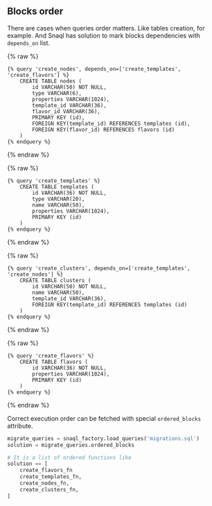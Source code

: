 ## Blocks order

There are cases when queries order matters. Like tables creation, for example.
And Snaql has solution to mark blocks dependencies with ```depends_on``` list.

{% raw %}
```
{% query 'create_nodes', depends_on=['create_templates', 'create_flavors'] %}
    CREATE TABLE nodes (
        id VARCHAR(50) NOT NULL, 
        type VARCHAR(6), 
        properties VARCHAR(1024), 
        template_id VARCHAR(36), 
        flavor_id VARCHAR(36), 
        PRIMARY KEY (id), 
        FOREIGN KEY(template_id) REFERENCES templates (id), 
        FOREIGN KEY(flavor_id) REFERENCES flavors (id)
    )
{% endquery %}
```
{% endraw %}

{% raw %}
```
{% query 'create_templates' %}
    CREATE TABLE templates (
        id VARCHAR(36) NOT NULL, 
        type VARCHAR(20), 
        name VARCHAR(50), 
        properties VARCHAR(1024), 
        PRIMARY KEY (id)
    )
{% endquery %}
```
{% endraw %}

{% raw %}
```
{% query 'create_clusters', depends_on=['create_templates', 'create_nodes'] %}
    CREATE TABLE clusters (
        id VARCHAR(50) NOT NULL, 
        name VARCHAR(50), 
        template_id VARCHAR(36), 
        FOREIGN KEY(template_id) REFERENCES templates (id)
    )
{% endquery %}
```
{% endraw %}

{% raw %}
```
{% query 'create_flavors' %}
    CREATE TABLE flavors (
        id VARCHAR(36) NOT NULL, 
        properties VARCHAR(1024), 
        PRIMARY KEY (id)
    )
{% endquery %}
```
{% endraw %}

Correct execution order can be fetched with special ```ordered_blocks``` attribute.

```python
migrate_queries = snaql_factory.load_queries('migrations.sql')
solution = migrate_queries.ordered_blocks

# It is a list of ordered functions like
solution == [
    create_flavors_fn
    create_templates_fn,
    create_nodes_fn,
    create_clusters_fn,
]
```
